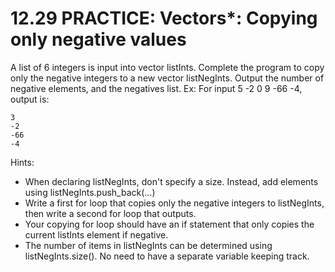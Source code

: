 # 12.29 PRACTICE: Vectors*: Copying only negative values
A list of 6 integers is input into vector listInts. Complete the program to copy only the negative integers to a new vector listNegInts. Output the number of negative elements, and the negatives list. Ex: For input 5 -2 0 9 -66 -4, output is:
```
3
-2
-66
-4
```
Hints:
* When declaring listNegInts, don't specify a size. Instead, add elements using listNegInts.push_back(…)
* Write a first for loop that copies only the negative integers to listNegInts, then write a second for loop that outputs.
* Your copying for loop should have an if statement that only copies the current listInts element if negative.
* The number of items in listNegInts can be determined using listNegInts.size(). No need to have a separate variable keeping track.